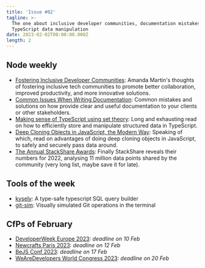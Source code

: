 ```yaml
---
title: 'Issue #02'
tagline: >-
  The one about inclusive developer communities, documentation mistakes, and
  TypeScript data manipulation
date: 2023-02-02T00:00:00.000Z
length: 2
---
```


## Node weekly

* [Fostering Inclusive Developer Communities](https://dub.sh/uXpaLO7): Amanda Martin's thoughts of fostering inclusive tech communities to promote better collaboration, improved productivity, and more innovative solutions.
* [Common Issues When Writing Documentation](https://dub.sh/Lhjpykc): Common mistakes and solutions on how provide clear and useful documentation to your clients or other stakeholders.
* [Making sense of TypeScript using set theory](https://dub.sh/wvIiwH9): Long and exhausting read on how to efficiently store and manipulate structured data in TypeScript.
* [Deep Cloning Objects in JavaScript, the Modern Way](https://dub.sh/Ve42NNI): Speaking of which, read on advantages of doing deep cloning objects in JavaScript, to safely and securely pass data around.
* [The Annual StackShare Awards](https://dub.sh/0A7AGab): Finally StackShare reveals their numbers for 2022, analysing 11 million data points shared by the community (very long list, maybe save it for late).

## Tools of the week

* [kysely](https://dub.sh/gpH1vKv): A type-safe typescript SQL query builder
* [git-sim](https://dub.sh/XH72BOY): Visually simulated Git operations in the terminal

## CfPs of February

* [DeveloperWeek Europe 2023](https://dub.sh/ZK0o3JE): *deadline on 10 Feb*
* [Newcrafts Paris 2023](https://dub.sh/ff7jCJw): *deadline on 12 Feb*
* [BeJS Conf 2023](https://dub.sh/rAcr0O8): *deadline on 17 Feb*
* [WeAreDevelopers World Congress 2023](https://dub.sh/y7LCLZx): *deadline on 20 Feb*
